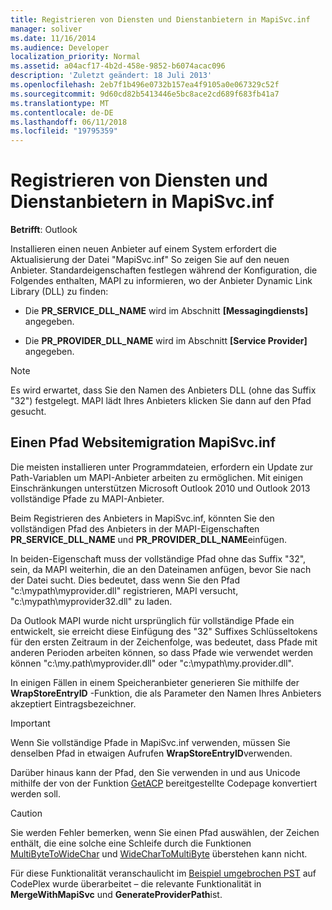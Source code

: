 ```yaml
---
title: Registrieren von Diensten und Dienstanbietern in MapiSvc.inf
manager: soliver
ms.date: 11/16/2014
ms.audience: Developer
localization_priority: Normal
ms.assetid: a04acf17-4b2d-458e-9852-b6074acac096
description: 'Zuletzt geändert: 18 Juli 2013'
ms.openlocfilehash: 2eb7f1b496e0732b157ea4f9105a0e067329c52f
ms.sourcegitcommit: 9d60cd82b5413446e5bc8ace2cd689f683fb41a7
ms.translationtype: MT
ms.contentlocale: de-DE
ms.lasthandoff: 06/11/2018
ms.locfileid: "19795359"
---
```

# <a name="registering-services-and-service-providers-in-mapisvcinf"></a>Registrieren von Diensten und Dienstanbietern in MapiSvc.inf

 
  
**Betrifft**: Outlook 
  
Installieren einen neuen Anbieter auf einem System erfordert die Aktualisierung der Datei "MapiSvc.inf" So zeigen Sie auf den neuen Anbieter. Standardeigenschaften festlegen während der Konfiguration, die Folgendes enthalten, MAPI zu informieren, wo der Anbieter Dynamic Link Library (DLL) zu finden:
  
- Die **PR_SERVICE_DLL_NAME** wird im Abschnitt **[Messagingdiensts]** angegeben. 
    
- Die **PR_PROVIDER_DLL_NAME** wird im Abschnitt **[Service Provider]** angegeben. 
    
> [!NOTE]
> Es wird erwartet, dass Sie den Namen des Anbieters DLL (ohne das Suffix "32") festgelegt. MAPI lädt Ihres Anbieters klicken Sie dann auf den Pfad gesucht. 
  
## <a name="putting-a-path-in-mapisvcinf"></a>Einen Pfad Websitemigration MapiSvc.inf

Die meisten installieren unter Programmdateien, erfordern ein Update zur Path-Variablen um MAPI-Anbieter arbeiten zu ermöglichen. Mit einigen Einschränkungen unterstützen Microsoft Outlook 2010 und Outlook 2013 vollständige Pfade zu MAPI-Anbieter.
  
Beim Registrieren des Anbieters in MapiSvc.inf, könnten Sie den vollständigen Pfad des Anbieters in der MAPI-Eigenschaften **PR_SERVICE_DLL_NAME** und **PR_PROVIDER_DLL_NAME**einfügen.
  
In beiden-Eigenschaft muss der vollständige Pfad ohne das Suffix "32", sein, da MAPI weiterhin, die an den Dateinamen anfügen, bevor Sie nach der Datei sucht. Dies bedeutet, dass wenn Sie den Pfad "c:\mypath\myprovider.dll" registrieren, MAPI versucht, "c:\mypath\myprovider32.dll" zu laden.
  
Da Outlook MAPI wurde nicht ursprünglich für vollständige Pfade ein entwickelt, sie erreicht diese Einfügung des "32" Suffixes Schlüsseltokens für den ersten Zeitraum in der Zeichenfolge, was bedeutet, dass Pfade mit anderen Perioden arbeiten können, so dass Pfade wie verwendet werden können "c:\my.path\myprovider.dll" oder "c:\mypath\my.provider.dll".
  
In einigen Fällen in einem Speicheranbieter generieren Sie mithilfe der **WrapStoreEntryID** -Funktion, die als Parameter den Namen Ihres Anbieters akzeptiert Eintragsbezeichner. 
  
> [!IMPORTANT]
> Wenn Sie vollständige Pfade in MapiSvc.inf verwenden, müssen Sie denselben Pfad in etwaigen Aufrufen **WrapStoreEntryID**verwenden. 
  
Darüber hinaus kann der Pfad, den Sie verwenden in und aus Unicode mithilfe der von der Funktion [GetACP](http://msdn.microsoft.com/en-us/library/windows/desktop/dd318070%28v=vs.85%29.aspx/) bereitgestellte Codepage konvertiert werden soll. 
  
> [!CAUTION]
> Sie werden Fehler bemerken, wenn Sie einen Pfad auswählen, der Zeichen enthält, die eine solche eine Schleife durch die Funktionen [MultiByteToWideChar](http://msdn.microsoft.com/en-us/library/windows/desktop/dd319072%28v=vs.85%29.aspx/) und [WideCharToMultiByte](http://msdn.microsoft.com/en-us/library/windows/desktop/dd374130%28v=vs.85%29.aspx/) überstehen kann nicht. 
  
Für diese Funktionalität veranschaulicht im [Beispiel umgebrochen PST](http://ol2010mapisamples.codeplex.com/) auf CodePlex wurde überarbeitet – die relevante Funktionalität in **MergeWithMapiSvc** und **GenerateProviderPath**ist.
  

